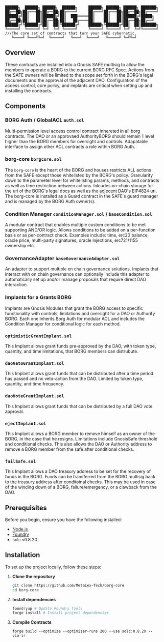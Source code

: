 ```
██████╗  ██████╗ ██████╗  ██████╗     ██████╗ ██████╗ ██████╗ ███████╗
██╔══██╗██╔═══██╗██╔══██╗██╔════╝     ██╔═══╝██╔═══██╗██╔══██╗██╔════╝
██████╔╝██║   ██║██████╔╝██║  ███═════██║    ██║   ██║██████╔╝█████╗  
██╔══██╗██║   ██║██╔══██╗██║   ██╔════██║    ██║   ██║██╔══██╗██╔══╝  
██████╔╝╚██████╔╝██║  ██║╚██████╔╝    ██████╗╚██████╔╝██║  ██║███████╗
╚═════╝  ╚═════╝ ╚═╝  ╚═╝ ╚═════╝     ╚═════╝ ╚═════╝ ╚═╝  ╚═╝╚══════╝  
///The core set of contracts that turn your SAFE cybernetic.
   ╚════╝ ╚═══╝╚═╝  ╚═════╝   ╚═══╝  ╚════╝   ╚═════╝ ╚═╝╚═╝
```

## Overview
These contracts are installed into a Gnosis SAFE multisig to allow the members to operate a BORG to the current BORG RFC Spec. Actions from the SAFE owners will be limited to the scope set forth in the BORG's legal documents and the approval of the adjacent DAO. Configuration of the access control, core policy, and implants are critical when setting up and installing the contracts.

## Components

### BORG Auth / GlobalACL `auth.sol`

Multi-permission level access control contract inhereted in all borg contracts. The DAO or an approvaed AuthorityBORG should remain 1 level higher than the BORG members for oversight and controls. Adapatable interface to assign other ACL contracts a role within BORG Auth.

### borg-core `borgCore.sol`
The `borg-core` is the heart of the BORG and houses restricts ALL actions from the SAFE except those whitelisted by the BORG's policy. Granularity down to the parameter level for whitelisting params, methods, and contracts as well as time restriction between actions. Inlcudes on-chain storage for the uri of the BORG's legal docs as well as the adjecent DAO's EIP4824 uri. The borg-core is installed as a Guard contract in the SAFE's guard manager and is managed by the BORG Auth owner(s).

### Condition Manager `conditionManager.sol` / `baseCondition.sol`
A modular contract that enables multiple custom conditions to be met supporting AND/OR logic. Allows conditions to be added on a per-function basis or as per-contract check. Examples include: time, erc20 balance, oracle price, multi-party signatures, oracle injections, erc721/1155 ownership etc.

### GovernanceAdapter `baseGovernanceAdapter.sol`
An adapter to support multiple on chain governance solutions. Implants that interact with on chain governance can optionally include this adapter to automatically set up and/or manage proposals that require direct DAO interaction.

### Implants for a Grants BORG
Implants are Gnosis Modules that grant the BORG access to specific functionality with controls, limitations and oversight for a DAO or Authority BORG. Each one inherits Borg Auth for modular ACL and includes the Condition Manager for conditional logic for each method.

### `optimisticGrantImplant.sol`
This Implant allows grant funds pre-approved by the DAO, with token type, quantity, and time limitations, that BORG members can distrubute.

### `daoVetoGrantImplant.sol`
This Implant allows grant funds that can be distributed after a time period has passed and no veto-action from the DAO. Limited by token type, quantity, and time frequency.

### `daoVoteGrantImplant.sol`
This Implant allows grant funds that can be distributed by a full DAO vote approval.

### `ejectImplant.sol`
This Implant allows a BORG member to remove himself as an owner of the BORG, in the case that he resigns. Limitations include GnosisSafe threshold and conditional checks. This also allows the DAO or Authority address to remove a BORG member from the safe after conditional checks.

### `failSafe.sol`
This Implant allows a DAO treasury address to be set for the recovery of funds in the BORG. Funds can be transferred from the BORG multisig back to the treasury address after conditoinal checks. This may be used in case of the winding down of a BORG, failure/emergency, or a clawback from the DAO.


## Prerequisites

Before you begin, ensure you have the following installed:
- [Node.js](https://nodejs.org/)
- [Foundry](https://book.getfoundry.sh/getting-started/installation.html)
- solc v0.8.20

## Installation

To set up the project locally, follow these steps:

1. **Clone the repository**
   ```bash
   git clone https://github.com/MetaLex-Tech/borg-core
   cd borg-core
   ```
   
2. **Install dependencies**
   ```bash
   foundryup # Update Foundry tools
   forge install # Install project dependencies
   ```
3. **Compile Contracts**

    ```base
    forge build --optimize --optimizer-runs 200 --use solc:0.8.20 --via-ir
    ```

